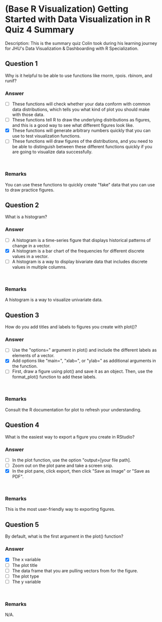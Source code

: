# (Base R Visualization) Getting Started with Data Visualization in R Quiz 4 Summary

Description: This is the summary quiz Colin took during his learning journey for JHU's Data Visualization & Dashboarding with R Specialization.</br>

Question 1
----------
Why is it helpful to be able to use functions like rnorm, rpois. rbinom, and runif? </br>

### Answer
- [ ] These functions will check whether your data conform with common data distributions, which tells you what kind of plot you should make with those data.
- [ ] These functions tell R to draw the underlying distributions as figures, and this is a good way to see what different figures look like.
- [x] These functions will generate arbitrary numbers quickly that you can use to test visualization functions.
- [ ] These functions will draw figures of the distributions, and you need to be able to distinguish between these different functions quickly if you are going to visualize data successfully.
</br>

### Remarks
You can use these functions to quickly create "fake" data that you can use to draw practice figures.</br>

Question 2
----------
What is a histogram? </br>

### Answer
- [ ] A histogram is a time-series figure that displays historical patterns of change in a vector.
- [x] A histogram is a bar chart of the frequencies for different discrete values in a vector.
- [ ] A histogram is a way to display bivariate data that includes discrete values in multiple columns.
</br>

### Remarks
A histogram is a way to visualize univariate data. </br>

Question 3
----------
How do you add titles and labels to figures you create with plot()? </br>

### Answer
- [ ] Use the "options=" argument in plot() and include the different labels as elements of a vector.
- [x] Add options like "main=", "xlab=", or "ylab=" as additional arguments in the function.
- [ ] First, draw a figure using plot() and save it as an object. Then, use the format_plot() function to add these labels.
</br>

### Remarks
Consult the R documentation for plot to refresh your understanding. </br>

Question 4
----------
What is the easiest way to export a figure you create in RStudio? </br>

### Answer
- [ ] In the plot function, use the option "output=[your file path].
- [ ] Zoom out on the plot pane and take a screen snip.
- [x] In the plot pane, click export, then click "Save as Image" or "Save as PDF".
</br>

### Remarks
This is the most user-friendly way to exporting figures. </br>

Question 5
----------
By default, what is the first argument in the plot() function? </br>

### Answer
- [x] The x variable
- [ ] The plot title
- [ ] The data frame that you are pulling vectors from for the figure.
- [ ] The plot type
- [ ] The y variable
</br>

### Remarks
N/A. </br>
